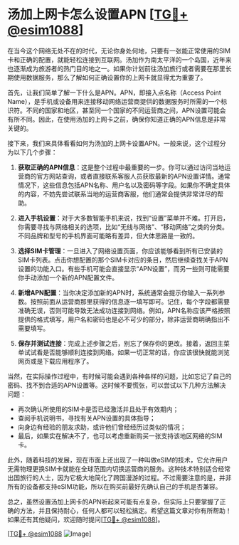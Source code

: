 # 汤加上网卡怎么设置APN [[TG💪+ @esim1088](https://t.me/s/esim1088)]

在当今这个网络无处不在的时代，无论你身处何地，只要有一张能正常使用的SIM卡和正确的配置，就能轻松连接到互联网。汤加作为南太平洋的一个岛国，近年来也逐渐成为旅游者的热门目的地之一。如果你计划前往汤加旅行或者需要在那里长期使用数据服务，那么了解如何正确设置你的上网卡就显得尤为重要了。

首先，让我们简单了解一下什么是APN。APN，即接入点名称（Access Point Name），是手机或设备用来连接移动网络运营商提供的数据服务时所需的一个标识符。不同的国家和地区，甚至同一个国家的不同运营商之间，APN设置可能会有所不同。因此，在使用汤加的上网卡之前，确保你知道正确的APN信息是非常关键的。

接下来，我们来具体看看如何为汤加的上网卡设置APN。一般来说，这个过程分为以下几个步骤：

1. **获取正确的APN信息**：这是整个过程中最重要的一步。你可以通过访问当地运营商的官方网站查询，或者直接联系客服人员获取最新的APN设置详情。通常情况下，这些信息包括APN名称、用户名以及密码等字段。如果你不确定具体的内容，不妨先尝试联系当地的运营商客服，他们通常会提供非常详尽的帮助。

2. **进入手机设置**：对于大多数智能手机来说，找到“设置”菜单并不难。打开后，你需要寻找与网络相关的选项，比如“无线与网络”、“移动网络”之类的分类。不同品牌和型号的手机界面可能略有差异，但大体思路是一致的。

3. **选择SIM卡管理**：一旦进入了网络设置页面，你应该能够看到所有已安装的SIM卡列表。点击你想配置的那个SIM卡对应的条目，然后继续查找关于APN设置的功能入口。有些手机可能会直接显示“APN设置”，而另一些则可能需要你手动添加一个新的APN配置文件。

4. **新增APN配置**：当你决定添加新的APN时，系统通常会提示你输入一系列参数。按照前面从运营商那里获得的信息逐一填写即可。记住，每个字段都需要准确无误，否则可能导致无法成功连接到网络。例如，APN名称应该严格按照提供的格式填写，用户名和密码也是必不可少的部分，除非运营商明确指出不需要填写。

5. **保存并测试连接**：完成上述步骤之后，别忘了保存你的更改。接着，返回主菜单试试看是否能够顺利连接到网络。如果一切正常的话，你应该很快就能浏览网页或是下载应用程序了。

当然，在实际操作过程中，有时候可能会遇到各种各样的问题，比如忘记了自己的密码、找不到合适的APN设置等。这时候不要慌张，可以尝试以下几种方法解决问题：

- 再次确认所使用的SIM卡是否已经激活并且处于有效期内；
- 查阅手机说明书，寻找有关APN设置的具体指导；
- 向身边有经验的朋友求助，或许他们曾经经历过类似的情况；
- 最后，如果实在解决不了，也可以考虑重新购买一张支持该地区网络的SIM卡。

此外，随着科技的发展，现在市面上还出现了一种叫做eSIM的技术，它允许用户无需物理更换SIM卡就能在全球范围内切换运营商的服务。这种技术特别适合经常出国旅行的人士，因为它极大地简化了跨国漫游的过程。不过需要注意的是，并非所有的设备都支持eSIM功能，所以在购买前最好先确认自己的手机是否兼容。

总之，虽然设置汤加上网卡的APN听起来可能有点复杂，但实际上只要掌握了正确的方法，并且保持耐心，任何人都可以轻松搞定。希望这篇文章对你有所帮助！如果还有其他疑问，欢迎随时提问[[TG💪+ @esim1088](https://t.me/s/esim1088)]。

[[TG💪+ @esim1088](https://t.me/s/esim1088) ![Image](https://i.postimg.cc/4NQfJmqS/Snipaste-2025-05-13-00-14-12.png)]